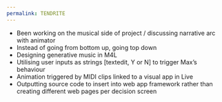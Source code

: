 ```yaml
---
permalink: TENDRITE
---
```

- Been working on the musical side of project / discussing narrative arc with animator 
- Instead of going from bottom up, going top down 
- Designing generative music in M4L 
- Utilising user inputs as strings [textedit, Y or N] to trigger Max’s behaviour
- Animation triggered by MIDI clips linked to a visual app in Live 
- Outputting source code to insert into web app framework rather than creating different web pages per decision screen
